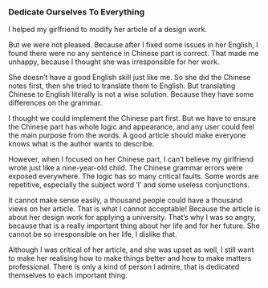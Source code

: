 ### Dedicate Ourselves To Everything
I helped my girlfriend to modify her article of a design work.

But we were not pleased. Because after I fixed some issues in her English, I found there were no any sentence in Chinese part is correct. That made me unhappy, because I thought she was irresponsible for her work.

She doesn’t have a good English skill just like me. So she did the Chinese notes first, then she tried to translate them to English. But translating Chinese to English literally is not a wise solution. Because they have some differences on the grammar.

I thought we could implement the Chinese part first. But we have to ensure the Chinese part has whole logic and appearance, and any user could feel the main purpose from the words. A good article should make everyone knows what is the author wants to describe.

However, when I focused on her Chinese part, I can’t believe my girlfriend wrote just like a nine-year-old child. The Chinese grammar errors were exposed everywhere. The logic has so many critical faults. Some words are repetitive, especially the subject word ‘I’ and some useless conjunctions.

It cannot make sense easily, a thousand people could have a thousand views on her article. That is what I cannot acceptable! Because the article is about her design work for applying a university. That’s why I was so angry, because that is a really important thing about her life and for her future. She cannot be so irresponsible on her life, I dislike that.

Although I was critical of her article, and she was upset as well, I still want to make her realising how to make things better and how to make matters professional. There is only a  kind of person I admire, that is dedicated themselves to each important thing.
